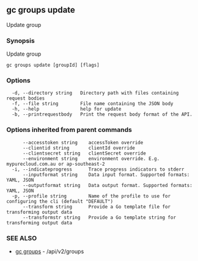 ## gc groups update

Update group

### Synopsis

Update group

```
gc groups update [groupId] [flags]
```

### Options

```
  -d, --directory string   Directory path with files containing request bodies
  -f, --file string        File name containing the JSON body
  -h, --help               help for update
  -b, --printrequestbody   Print the request body format of the API.
```

### Options inherited from parent commands

```
      --accesstoken string    accessToken override
      --clientid string       clientId override
      --clientsecret string   clientSecret override
      --environment string    environment override. E.g. mypurecloud.com.au or ap-southeast-2
  -i, --indicateprogress      Trace progress indicators to stderr
      --inputformat string    Data input format. Supported formats: YAML, JSON
      --outputformat string   Data output format. Supported formats: YAML, JSON
  -p, --profile string        Name of the profile to use for configuring the cli (default "DEFAULT")
      --transform string      Provide a Go template file for transforming output data
      --transformstr string   Provide a Go template string for transforming output data
```

### SEE ALSO

* [gc groups](gc_groups.html)	 - /api/v2/groups


